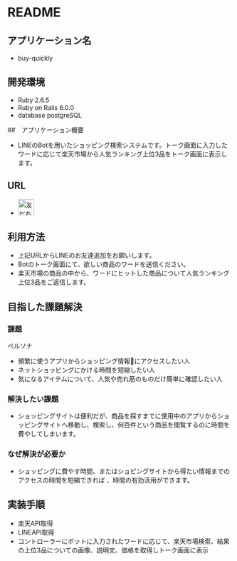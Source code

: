 # README

## アプリケーション名
- buy-quickly


## 開発環境
- Ruby 2.6.5
- Ruby on Rails 6.0.0
- database postgreSQL


##　アプリケーション概要
- LINEのBotを用いたショッピング検索システムです。トーク画面に入力したワードに応じて楽天市場から人気ランキング上位3品をトーク画面に表示します。


## URL
- <a href="https://lin.ee/Ww3qVe1"><img src="https://scdn.line-apps.com/n/line_add_friends/btn/ja.png" alt="友だち追加" height="36" border="0"></a>


## 利用方法
- 上記URLからLINEのお友達追加をお願いします。
- Botのトーク画面にて、欲しい商品のワードを送信ください。
- 楽天市場の商品の中から、ワードにヒットした商品について人気ランキング上位3品をご返信します。


## 目指した課題解決

### 課題
ペルソナ
- 頻繁に使うアプリからショッピング情報にアクセスしたい人
- ネットショッピングにかける時間を短縮したい人
- 気になるアイテムについて、人気や売れ筋のものだけ簡単に確認したい人

### 解決したい課題
- ショッピングサイトは便利だが、商品を探すまでに使用中のアプリからショッピングサイトへ移動し、検索し、何百件という商品を閲覧するのに時間を費やしてしまいます。

### なぜ解決が必要か
- ショッピングに費やす時間、またはショピングサイトから得たい情報までのアクセスの時間を短縮できれば 、時間の有効活用ができます。


## 実装手順
- 楽天API取得
- LINEAPI取得
- コントローラーにボットに入力されたワードに応じて、楽天市場検索、結果の上位3品についての画像、説明文、価格を取得しトーク画面に表示